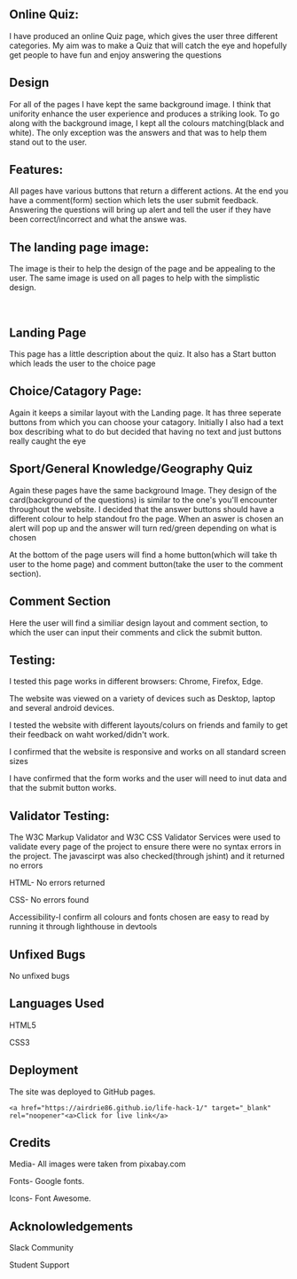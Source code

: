

<h2>Online Quiz:</h2>

<p>I have produced an online Quiz page, which gives the user three different categories.
My aim was to make a  Quiz that will catch the eye and hopefully get people to have fun and enjoy answering the questions<p>


 
 
<h2>Design</h2>

<p>For all of the pages I have kept the same background image. I think that unifority enhance the user experience and produces a striking look. To go along with the background image, I kept all the colours matching(black and white). The only exception was the answers and that was to help them stand out to the user. <p>


<h2>Features:</h2>

<p>All pages have various buttons that return a different actions. At the end you have a comment(form) section which lets the user submit feedback. Answering the questions will bring up alert and tell the user if they have been correct/incorrect and what the answe was. <p>

<h2>The landing page image:</h2>

<p>The image is their to help the design of the page and be appealing to the user. The same image is used on all pages to help with the simplistic design.<p>
​
<h2>Landing Page</h2>
<p>This page has a little description about the quiz. It also has a Start button which leads the user to the choice page<p>


<h2>Choice/Catagory Page:</h2>

<p>Again it keeps a similar layout with the Landing page. It has three seperate buttons from which you can choose your catagory. Initially I also had a text box describing what to do but decided that having no text and just buttons really caught the eye<p>


<h2>Sport/General Knowledge/Geography Quiz</h2>

<p>Again these pages have the same background Image. They design of the card(background of the questions) is similar to the one's you'll encounter throughout the website. I decided that the answer buttons should have a different colour to help standout fro the page. When an aswer is chosen an alert will pop up and the answer will turn red/green depending on what is chosen<p>
<p>At the bottom of the page users will find a home button(which will take th user to the home page) and comment button(take the user to the comment section).  

 <h2>Comment Section</h2>
 <p>Here the user will find a similiar design layout and comment section, to which the user can input their comments and click the submit button. 

<h2>Testing:</h2>

<p>I tested this page works in different browsers: Chrome, Firefox, Edge.<p>

<p>The website was viewed on a variety of devices such as Desktop, laptop and several android devices.<p>

<p>I tested the website with different layouts/colurs on friends and family to get their feedback on waht worked/didn't work.

<p>I confirmed that the website is responsive and works on all standard screen sizes<p>

<p>I have confirmed that the form works and the user will need to inut data and that the submit button works.<p>

  

 <h2>Validator Testing:</h2>
 <p>The W3C Markup Validator and W3C CSS Validator Services were used to validate every page of the project to ensure there were no syntax errors in the project. The javascirpt was also checked(through jshint) and it returned no errors<p>

 <p>HTML- No errors returned<p>
 <p>CSS- No errors found<p>
 <p>Accessibility-I confirm all colours and fonts chosen are easy to read by running it through lighthouse in devtools<p>
 
 <h2>Unfixed Bugs</h2>
 <p>No unfixed bugs<p>

  <h2>Languages Used</h2>

  <p>HTML5<p>
  <p>CSS3<P>

 <h2>Deployment</h2>

 The site was deployed to GitHub pages.

    <a href="https://airdrie86.github.io/life-hack-1/" target="_blank" rel="noopener"<a>Click for live link</a>

 

 <h2>Credits</h2>

 <p>Media- All images were taken from pixabay.com<p> 

 <p>Fonts- Google fonts.<p> 

 <p>Icons- Font Awesome.<p>

    

 <h2>Acknolowledgements</h2>

   <p> Slack Community<p>

   <p> Student Support <p>

